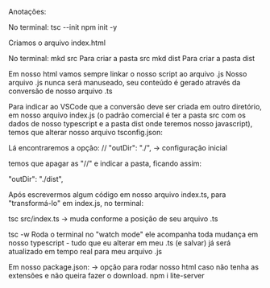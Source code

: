 Anotações:

No terminal:
tsc --init
npm init -y

Criamos o arquivo index.html

No terminal:
mkd src
Para criar a pasta src
mkd dist
Para criar a pasta dist

Em nosso html vamos sempre linkar o nosso script ao arquivo .js
Nosso arquivo .js nunca será manuseado, seu conteúdo é gerado através da conversão de nosso arquivo .ts

Para indicar ao VSCode que a conversão deve ser criada em outro diretório, em nosso arquivo index.js (o padrão comercial é ter a pasta src com os dados de nosso typescript e a pasta dist onde teremos nosso javascript), temos que alterar nosso arquivo tsconfig.json:

Lá encontraremos a opção:
// "outDir": "./",     -> configuração inicial

temos que apagar as "//" e indicar a pasta, ficando assim:

"outDir": "./dist",

Após escrevermos algum código em nosso arquivo index.ts, para "transformá-lo" em index.js, no terminal:

tsc src/index.ts             -> muda conforme a posição de seu arquivo .ts


tsc -w 
Roda o terminal no "watch mode" ele acompanha toda mudança em nosso typescript - tudo que eu alterar em meu .ts (e salvar) já será atualizado em tempo real para meu arquivo .js

Em nosso package.json: -> opção para rodar nosso html caso não tenha as extensões e não queira fazer o download.
npm i lite-server